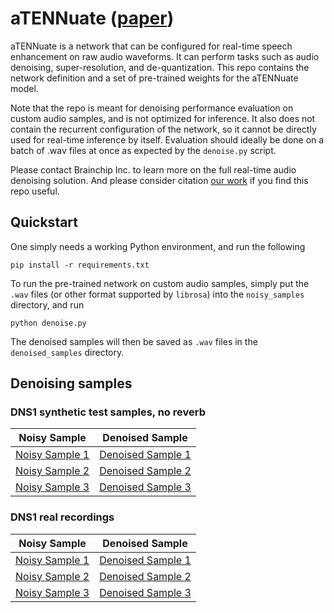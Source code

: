 # aTENNuate ([paper](https://arxiv.org/abs/2409.03377))

aTENNuate is a network that can be configured for real-time speech enhancement on raw audio waveforms. It can perform tasks such as audio denoising, super-resolution, and de-quantization. This repo contains the network definition and a set of pre-trained weights for the aTENNuate model.

Note that the repo is meant for denoising performance evaluation on custom audio samples, and is not optimized for inference. It also does not contain the recurrent configuration of the network, so it cannot be directly used for real-time inference by itself. Evaluation should ideally be done on a batch of .wav files at once as expected by the `denoise.py` script.

Please contact Brainchip Inc. to learn more on the full real-time audio denoising solution. And please consider citation [our work](https://arxiv.org/abs/2409.03377) if you find this repo useful.

## Quickstart

One simply needs a working Python environment, and run the following
```
pip install -r requirements.txt
```
To run the pre-trained network on custom audio samples, simply put the `.wav` files (or other format supported by `librosa`) into the `noisy_samples` directory, and run
```
python denoise.py
```
The denoised samples will then be saved as `.wav` files in the `denoised_samples` directory.

## Denoising samples

### DNS1 synthetic test samples, no reverb

| Noisy Sample | Denoised Sample |
|--------------|----------------|
| [Noisy Sample 1](noisy_samples/clnsp1_train_69005_1_snr15_tl-21_fileid_158.wav) | [Denoised Sample 1](denoised_samples/clnsp1_train_69005_1_snr15_tl-21_fileid_158.wav) |
| [Noisy Sample 2](noisy_samples/clnsp44_wind_97396_2_snr14_tl-26_fileid_271.wav) | [Denoised Sample 2](denoised_samples/clnsp44_wind_97396_2_snr14_tl-26_fileid_271.wav) |
| [Noisy Sample 3](noisy_samples/clnsp52_amMeH4u6AO4_snr5_tl-18_fileid_19.wav) | [Denoised Sample 3](denoised_samples/clnsp52_amMeH4u6AO4_snr5_tl-18_fileid_19.wav) |

### DNS1 real recordings

| Noisy Sample | Denoised Sample |
|--------------|----------------|
| [Noisy Sample 1](noisy_samples/ms_realrec_headset_cafe_spk2_3.wav) | [Denoised Sample 1](denoised_samples/ms_realrec_headset_cafe_spk2_3.wav) |
| [Noisy Sample 2](noisy_samples/audioset_realrec_babycry_2x43exdQ5bo.wav) | [Denoised Sample 2](denoised_samples/audioset_realrec_babycry_2x43exdQ5bo.wav) |
| [Noisy Sample 3](noisy_samples/audioset_realrec_printer_IZHuH27jLUQ.wav) | [Denoised Sample 3](denoised_samples/audioset_realrec_printer_IZHuH27jLUQ.wav) |

<!-- ## DNS1 synthetic test samples, no reverb

| Noisy Sample | Denoised Sample |
|--------------|----------------|
| <audio controls><source src="noisy_samples/clnsp1_train_69005_1_snr15_tl-21_fileid_158.wav" type="audio/wav"></audio> | <audio controls><source src="denoised_samples/clnsp1_train_69005_1_snr15_tl-21_fileid_158.wav" type="audio/wav"></audio> |
| <audio controls><source src="noisy_samples/clnsp44_wind_97396_2_snr14_tl-26_fileid_271.wav" type="audio/wav"></audio> | <audio controls><source src="denoised_samples/clnsp44_wind_97396_2_snr14_tl-26_fileid_271.wav" type="audio/wav"></audio> |
| <audio controls><source src="noisy_samples/clnsp52_amMeH4u6AO4_snr5_tl-18_fileid_19.wav" type="audio/wav"></audio> | <audio controls><source src="denoised_samples/clnsp52_amMeH4u6AO4_snr5_tl-18_fileid_19.wav" type="audio/wav"></audio> |

## DNS1 real recordings

| Noisy Sample | Denoised Sample |
|--------------|----------------|
| <audio controls><source src="noisy_samples/ms_realrec_headset_cafe_spk2_3.wav" type="audio/wav"></audio> | <audio controls><source src="denoised_samples/ms_realrec_headset_cafe_spk2_3.wav" type="audio/wav"></audio> |
| <audio controls><source src="noisy_samples/audioset_realrec_babycry_2x43exdQ5bo.wav" type="audio/wav"></audio> | <audio controls><source src="denoised_samples/audioset_realrec_babycry_2x43exdQ5bo.wav" type="audio/wav"></audio> |
| <audio controls><source src="noisy_samples/audioset_realrec_printer_IZHuH27jLUQ.wav" type="audio/wav"></audio> | <audio controls><source src="denoised_samples/audioset_realrec_printer_IZHuH27jLUQ.wav" type="audio/wav"></audio> | -->
